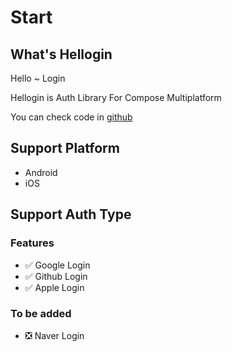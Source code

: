 # Start

## What's Hellogin
Hello ~ Login

Hellogin is Auth Library For Compose Multiplatform

You can check code in [github](https://github.com/jmseb3/helLogin)

## Support Platform

- Android
- iOS

## Support Auth Type

### Features
- ✅  Google Login
- ✅  Github Login
- ✅  Apple Login


### To be added
- ❎  Naver Login

